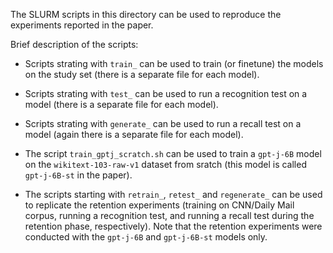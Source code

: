 The SLURM scripts in this directory can be used to reproduce the experiments reported in the paper.

Brief description of the scripts:

* Scripts strating with `train_` can be used to train (or finetune) the models on the study set (there is a separate file for each model). 

* Scripts strating with `test_` can be used to run a recognition test on a model (there is a separate file for each model). 

* Scripts strating with `generate_` can be used to run a recall test on a model (again there is a separate file for each model). 

* The script `train_gptj_scratch.sh` can be used to train a `gpt-j-6B` model on the `wikitext-103-raw-v1` dataset from sratch (this model is called `gpt-j-6B-st` in the paper).

* The scripts starting with `retrain_`, `retest_` and `regenerate_` can be used to replicate the retention experiments (training on CNN/Daily Mail corpus, running a recognition test, and running a recall test during the retention phase, respectively). Note that the retention experiments were conducted with the `gpt-j-6B` and `gpt-j-6B-st` models only.